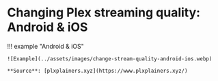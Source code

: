 # Changing Plex streaming quality: Android & iOS

!!! example "Android & iOS"

    ![Example](../assets/images/change-stream-quality-android-ios.webp)

    **Source**: [plxplainers.xyz](https://www.plxplainers.xyz/)
